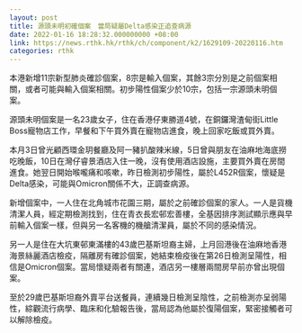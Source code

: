 ```yaml
---
layout: post
title: 源頭未明初確個案　當局疑屬Delta感染正追查病源
date: 2022-01-16 18:28:32.000000000 +08:00
link: https://news.rthk.hk/rthk/ch/component/k2/1629109-20220116.htm
categories: rthk
---
```


本港新增11宗新型肺炎確診個案，8宗是輸入個案，其餘3宗分別是之前個案相關，或者可能與輸入個案相關。初步陽性個案少於10宗，包括一宗源頭未明個案。

源頭未明個案是一名23歲女子，住在香港仔東勝道4號，在銅鑼灣渣甸街Little Boss寵物店工作，早餐和下午買外賣在寵物店進食，晚上回家吃飯或買外賣。

本月3日曾光顧西環金玥餐廳及阿一豬扒酸辣米線，5日曾與朋友在油麻地海底撈吃晚飯，10日在灣仔睿景酒店入住一晚，沒有使用酒店設施，主要買外賣在房間進食。她翌日開始喉嚨痛和咳嗽，昨日檢測初步陽性，屬於L452R個案，懷疑是Delta感染，可能與Omicron關係不大，正調查病源。

新增個案中，一人住在北角城市花園三期，屬於之前確診個案的家人。一人是貨機清潔人員，經定期檢測找到，住在青衣長宏邨宏善樓，全基因排序測試顯示應與早前輸入個案一樣，但與另一名客機的機艙清潔員，屬於不同的感染情況。

另一人是住在大坑東邨東滿樓的43歲巴基斯坦裔主婦，上月回港後在油麻地香港海景絲麗酒店檢疫，隔離房有確診個案，她結束檢疫後在第26日檢測呈陽性，相信是Omicron個案。當局懷疑兩者有關連，酒店另一樓層兩間房早前亦曾出現個案。

至於29歲巴基斯坦裔外賣平台送餐員，連續幾日檢測呈陰性，之前檢測亦呈弱陽性，綜觀流行病學、臨床和化驗報告後，當局認為他屬於復陽個案，緊密接觸者可以解除檢疫。

